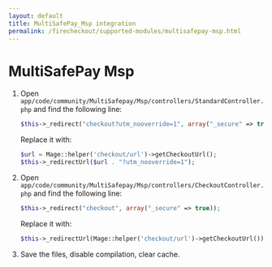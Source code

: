 ```yaml
---
layout: default
title: MultiSafePay_Msp integration
permalink: /firecheckout/supported-modules/multisafepay-msp.html
---
```


# MultiSafePay Msp

 1. Open `app/code/community/MultiSafepay/Msp/controllers/StandardController.php`
 and find the following line:

    ```php
    $this->_redirect("checkout?utm_nooverride=1", array("_secure" => true));
    ```

    Replace it with:

    ```php
    $url = Mage::helper('checkout/url')->getCheckoutUrl();
    $this->_redirectUrl($url . "?utm_nooverride=1");
    ```

 2. Open `app/code/community/MultiSafepay/Msp/controllers/CheckoutController.php`
 and find the following line:

    ```php
    $this->_redirect("checkout", array("_secure" => true));
    ```

    Replace it with:

    ```php
    $this->_redirectUrl(Mage::helper('checkout/url')->getCheckoutUrl());
    ```

 3. Save the files, disable compilation, clear cache.
